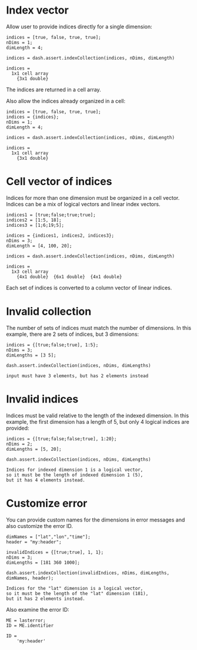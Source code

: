 # Index vector

Allow user to provide indices directly for a single dimension:

```in
indices = [true, false, true, true];
nDims = 1;
dimLength = 4;

indices = dash.assert.indexCollection(indices, nDims, dimLength)
```

```out
indices = 
  1x1 cell array
    {3x1 double}
```

The indices are returned in a cell array.

Also allow the indices already organized in a cell:

```in
indices = [true, false, true, true];
indices = {indices};
nDims = 1;
dimLength = 4;

indices = dash.assert.indexCollection(indices, nDims, dimLength)
```

```out
indices = 
  1x1 cell array
    {3x1 double}
```

# Cell vector of indices

Indices for more than one dimension must be organized in a cell vector. Indices can be a mix of logical vectors and linear index vectors.

```in
indices1 = [true;false;true;true];
indices2 = [1:5, 18];
indices3 = [1;6;19;5];

indices = {indices1, indices2, indices3};
nDims = 3;
dimLength = [4, 100, 20];

indices = dash.assert.indexCollection(indices, nDims, dimLength)
```

```out
indices =
  1x3 cell array
    {4x1 double}  {6x1 double}  {4x1 double}
```

Each set of indices is converted to a column vector of linear indices.

# Invalid collection

The number of sets of indices must match the number of dimensions. In this example, there are 2 sets of indices, but 3 dimensions:

```in
indices = {[true;false;true], 1:5};
nDims = 3;
dimLengths = [3 5];

dash.assert.indexCollection(indices, nDims, dimLengths)
```

```error
input must have 3 elements, but has 2 elements instead
```


# Invalid indices

Indices must be valid relative to the length of the indexed dimension. In this example, the first dimension has a length of 5, but only 4 logical indices are provided:

```in
indices = {[true;false;false;true], 1:20};
nDims = 2;
dimLengths = [5, 20];

dash.assert.indexCollection(indices, nDims, dimLengths)
```

```error
Indices for indexed dimension 1 is a logical vector, 
so it must be the length of indexed dimension 1 (5), 
but it has 4 elements instead.
```


# Customize error

You can provide custom names for the dimensions in error messages and also customize the error ID.

```in
dimNames = ["lat","lon","time"];
header = "my:header";

invalidIndices = {[true;true], 1, 1};
nDims = 3;
dimLengths = [181 360 1000];

dash.assert.indexCollection(invalidIndices, nDims, dimLengths, dimNames, header);
```

```error
Indices for the "lat" dimension is a logical vector,
so it must be the length of the "lat" dimension (181),
but it has 2 elements instead.
```

Also examine the error ID:

```in
ME = lasterror;
ID = ME.identifier
```

```out
ID =
    'my:header'
```